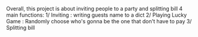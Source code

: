 Overall, this project is about inviting people to a party and splitting bill
4 main functions:
1/ Inviting : writing guests name to a dict
2/ Playing Lucky Game : Randomly choose who's gonna be the one that don't have to pay
3/ Splitting bill
